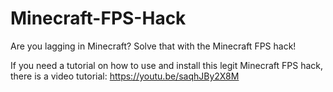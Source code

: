 # Minecraft-FPS-Hack
Are you lagging in Minecraft? Solve that with the Minecraft FPS hack!

If you need a tutorial on how to use and install this legit Minecraft FPS hack, there is a video tutorial: https://youtu.be/saqhJBy2X8M
